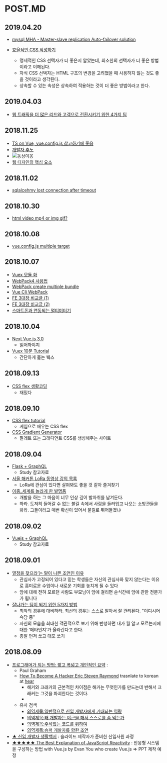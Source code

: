 ﻿# POST.MD

## 2019.04.20

- [mysql MHA - Master-slave replication Auto-failover solution](https://sarc.io/index.php/mariadb/731-mha-1)

- [효율적인 CSS 작성하기](https://webclub.tistory.com/361)
  - 명세적인 CSS 선택자가 더 좋은지 알았는데, 최소한의 선택자가 더 좋은 방법이라고 이해된다.
  - 자식 CSS 선택자는 HTML 구조의 변경을 고려했을 때 사용하지 않는 것도 좋을 것이라고 생각된다.
  - 상속할 수 있는 속성은 상속하여 적용하는 것이 더 좋은 방법이라고 한다.

## 2019.04.03

- [웹 트래픽을 더 많은 리드와 고객으로 전환시키기 위한 4가지 팁](https://ppss.kr/archives/65949)

## 2018.11.25

- [TS on Vue, vue.config.js 참고하기에 좋음](https://github.com/Microsoft/TypeScript-Vue-Starter#typescript-vue-starter)
- [개발자 추노](https://ppss.kr/archives/180071)
- ![동상이몽](https://ppss.kr/wp-content/uploads/2018/11/05-12-768x576.jpg)
- [웹 디자인의 핵심 요소](https://ppss.kr/archives/65951)

## 2018.11.02

- [sqlalcehmy lost connection after timeout](http://yongho1037.tistory.com/569)

## 2018.10.30

- [html video mp4 or img gif?](https://cloudinary.com/blog/evolution_of_img_gif_without_the_gif)

## 2018.10.08

- [vue.config.js multiple target](https://stackoverflow.com/questions/49454372/how-can-i-create-two-separate-bundles-with-vue-cli-3)

## 2018.10.07

- [Vuex 모듈 화](https://github.com/vuejs/vuex/tree/dev/examples/shopping-cart)
- [WebPack4 사용법](https://meetup.toast.com/posts/153)
- [WebPack create multiple bundle](http://codys.club/blog/2015/07/04/webpack-create-multiple-bundles-with-entry-points/)
- [Vue Cli WebPack](https://cli.vuejs.org/config/#global-cli-config)
- [FE 3대장 비교글 (1)](http://devtimothy.tistory.com/92)
- [FE 3대장 비교글 (2)](http://devtimothy.tistory.com/93)
- [스마트폰과 연동되는 멀티미터기](https://www.vionmeter.io/)

## 2018.10.04

- [Next Vue.js 3.0](https://medium.com/the-vue-point/plans-for-the-next-iteration-of-vue-js-777ffea6fabf)
  - 읽어봐야지
- [Vuex 10분 Tutorial](https://youtu.be/LW9yIR4GoVU)
  - 간단하게 훒는 붹스

## 2018.09.13

- [CSS flex 생활코딩](https://opentutorials.org/course/2418/13526)
  - 재밌다

## 2018.09.10

- [CSS flex tutorial](https://flexboxfroggy.com/#ko)
  - 게임으로 배우는 CSS flex
- [CSS Gradient Generator](https://mycolor.space/)
  - 팔레트 또는 그래디언트 CSS를 생성해주는 사이트

## 2018.09.04

- [Flask + GraphQL](http://artoria.us/m/30)
  - Study 참고자료
- [서울 해커톤 LoRa 동영상 강의 목록](http://www.seoulhackathon.org/tag/LoRa_Setalab_AuLoRa_Daliworks_Thingplus)
  - LoRa에 관심이 있다면 살펴봐도 좋을 것 같아 즐겨찾기
- [이종\_세계를 놀라게 한 발명품](http://m.cafe.daum.net/ssaumjil/LnOm/2033600?svc=kakaotalkTab&bucket=toros_cafe_channel_beta)
  - 개발을 하는 그 마음이 너무 인상 깊어 발자취를 남겨둔다.
  - 봐라. 도저히 들어갈 수 없는 불길 속에서 사람을 둘러업고 나오는 소방관들을 봐라. 그들이라고 매번 확신이 있어서 불길로 뛰어들겠냐

## 2018.09.02

- [Vuejs + GraphQL](https://medium.com/@lachlanmiller_52885/graphql-basics-and-practical-examples-with-vue-6b649b9685e0)
  - Study 참고자료

## 2018.09.01

- [열정을 찾으라’는 말이 나쁜 조언인 이유](https://ppss.kr/archives/172716)
  - 관심사가 고정되어 있다고 믿는 학생들은 자신의 관심사와 맞지 않는다는 이유로 흥미로운 수업이나 새로운 기회를 놓치게 될 수 있다
  - 암에 대해 전혀 모르던 사람도 부모님이 암에 걸리면 순식간에 암에 관한 전문가가 됩니다
- [잘나가는 팀이 되기 위한 5가지 방법](https://ppss.kr/archives/169155)
  - 최악의 경우에 대비하라. 최선의 경우는 스스로 알아서 잘 관리된다. "이디시어 속담 중"
  - 자신의 모습을 최대한 객관적으로 보기 위해 반성하면 내가 뭘 알고 모르는지에 대한 ‘메타인지’가 올라간다고 한다.
  - 총알 먼저 쏘고 대포 쏘기

## 2018.08.09

- [프로그래머가 되는 방법: 짧고 폭넓고 개인적인 요약](https://wiki.kldp.org/wiki.php/HowToBeAProgrammer) :
  - Paul Graham
  - [How To Become A Hacker Eric Steven Raymond](http://www.catb.org/esr/faqs/hacker-howto.html) trasnlate to korean at [hear](http://kwonnam.pe.kr/howtobecomeahacker.html)
    - 해커와 크래커의 근본적인 차이점은 해커는 무엇인가를 만드는데 반해서 크래커는 그것을 파괴한다는 것이다.
    -
  - 유사 검색
    - [의역제목:일반적으로 신입 개발자에게 기대되는 역량](http://blog.naver.com/PostView.nhn?blogId=yo2dh&logNo=220171876816)
    - [의역제목:왜 개발자는 야근을 해서 스스로를 좀 먹는가](http://coderlife.tistory.com/90)
    - [의역제목:주석없는 코드를 위하여](http://media.fastcampus.co.kr/knowledge/advice-for-developers/)
    - [의역제목:슈퍼 개발자를 향한 조언](http://yookeun.github.io/think/2016/02/05/think-howwork/)
- [★ 신입 개발자 생활백서](https://www.slideshare.net/jayjin0427/ss-61315271) : 슬라이드 제작자가 준비한 신입사원 과정
- [★★★★★ The Best Explanation of JavaScript Reactivity](http://devtimothy.tistory.com/87) : 반응형 시스템을 구성하는 방법 with Vue.js by Evan You who create Vue.js => PPT 제작 예정
